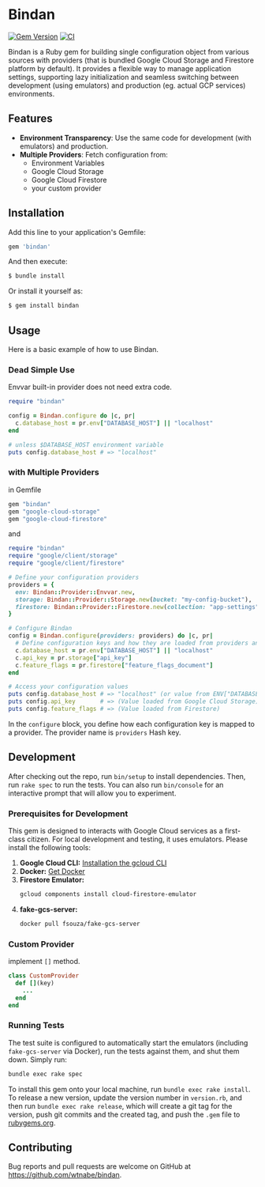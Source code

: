 # Bindan
[![Gem Version](https://badge.fury.io/rb/bindan.svg)](https://badge.fury.io/rb/bindan)
[![CI](https://github.com/wtnabe/bindan/actions/workflows/test.yml/badge.svg)](https://github.com/wtnabe/bindan/actions/workflows/test.yml)

Bindan is a Ruby gem for building single configuration object from various sources with providers (that is bundled  Google Cloud Storage and Firestore platform by default). It provides a flexible way to manage application settings, supporting lazy initialization and seamless switching between development (using emulators) and production (eg. actual GCP services) environments.

## Features

- **Environment Transparency**: Use the same code for development (with emulators) and production.
- **Multiple Providers**: Fetch configuration from:
  - Environment Variables
  - Google Cloud Storage
  - Google Cloud Firestore
  - your custom provider

## Installation

Add this line to your application's Gemfile:

```ruby
gem 'bindan'
```

And then execute:

```bash
$ bundle install
```

Or install it yourself as:

```bash
$ gem install bindan
```

## Usage

Here is a basic example of how to use Bindan.

### Dead Simple Use

Envvar built-in provider does not need extra code.

```ruby
require "bindan"

config = Bindan.configure do |c, pr|
  c.database_host = pr.env["DATABASE_HOST"] || "localhost"
end

# unless $DATABASE_HOST environment variable
puts config.database_host # => "localhost"
```

### with Multiple Providers

in Gemfile

```ruby
gem "bindan"
gem "google-cloud-storage"
gem "google-cloud-firestore"
```

and

```ruby
require "bindan"
require "google/client/storage"
require "google/client/firestore"

# Define your configuration providers
providers = {
  env: Bindan::Provider::Envvar.new,
  storage: Bindan::Provider::Storage.new(bucket: "my-config-bucket"),
  firestore: Bindan::Provider::Firestore.new(collection: "app-settings")
}

# Configure Bindan
config = Bindan.configure(providers: providers) do |c, pr|
  # Define configuration keys and how they are loaded from providers and fallback
  c.database_host = pr.env["DATABASE_HOST"] || "localhost"
  c.api_key = pr.storage["api_key"]
  c.feature_flags = pr.firestore["feature_flags_document"]
end

# Access your configuration values
puts config.database_host # => "localhost" (or value from ENV["DATABASE_HOST"])
puts config.api_key       # => (Value loaded from Google Cloud Storage)
puts config.feature_flags # => (Value loaded from Firestore)
```

In the `configure` block, you define how each configuration key is mapped to a provider. The provider name is `providers` Hash key.

## Development

After checking out the repo, run `bin/setup` to install dependencies. Then, run `rake spec` to run the tests. You can also run `bin/console` for an interactive prompt that will allow you to experiment.

### Prerequisites for Development

This gem is designed to interacts with Google Cloud services as a first-class citizen. For local development and testing, it uses emulators. Please install the following tools:

1.  **Google Cloud CLI:** [Installation the gcloud CLI](https://cloud.google.com/sdk/docs/install)
2.  **Docker:** [Get Docker](https://docs.docker.com/get-docker/)
3.  **Firestore Emulator:**
    ```bash
    gcloud components install cloud-firestore-emulator
    ```
4.  **fake-gcs-server:**
    ```bash
    docker pull fsouza/fake-gcs-server
    ```

### Custom Provider

implement `[]` method.

```ruby
class CustomProvider
  def [](key)
    ...
  end
end
```

### Running Tests

The test suite is configured to automatically start the emulators (including `fake-gcs-server` via Docker), run the tests against them, and shut them down. Simply run:

```bash
bundle exec rake spec
```

To install this gem onto your local machine, run `bundle exec rake install`. To release a new version, update the version number in `version.rb`, and then run `bundle exec rake release`, which will create a git tag for the version, push git commits and the created tag, and push the `.gem` file to [rubygems.org](https://rubygems.org).

## Contributing

Bug reports and pull requests are welcome on GitHub at https://github.com/wtnabe/bindan.
